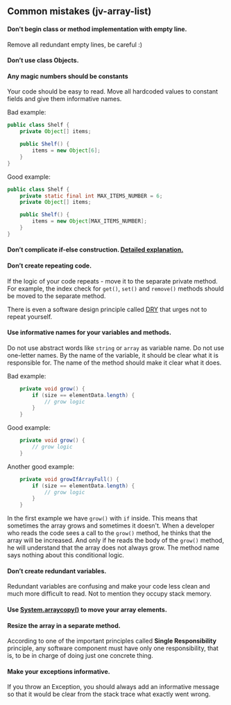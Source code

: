 ## Common mistakes (jv-array-list)

#### Don't begin class or method implementation with empty line.
Remove all redundant empty lines, be careful :)
#### Don’t use class Objects.
#### Any magic numbers should be constants
Your code should be easy to read. Move all hardcoded values to constant fields and give them informative names.

Bad example:
```java
public class Shelf {
    private Object[] items;

    public Shelf() {
        items = new Object[6];
    }
}
```
Good example:
```java
public class Shelf {
    private static final int MAX_ITEMS_NUMBER = 6;
    private Object[] items;

    public Shelf() {
        items = new Object[MAX_ITEMS_NUMBER];
    }
}
```
#### Don’t complicate if-else construction. [Detailed explanation.](https://www.youtube.com/watch?v=P-UmyrbGjwE&list=PL7FuXFaDeEX1smwnp-9ri8DBpgdo7Msu2)
#### Don’t create repeating code.
If the logic of your code repeats - move it to the separate private method. For example, the index check for `get()`, `set()` and `remove()` methods should be moved to the separate method.

There is even a software design principle called [DRY](https://dzone.com/articles/software-design-principles-dry-and-kiss) that urges not to repeat yourself.
#### Use informative names for your variables and methods.
Do not use abstract words like `string` or `array` as variable name. Do not use one-letter names. 
By the name of the variable, it should be clear what it is responsible for. The name of the method should make it clear what it does.

Bad example:
```java
    private void grow() {
        if (size == elementData.length) {
            // grow logic
        }
    }
```
Good example:
```java
    private void grow() {
        // grow logic
    }
```
Another good example:
```java
    private void growIfArrayFull() {
        if (size == elementData.length) {
            // grow logic
        }
    }
```
In the first example we have `grow()` with `if` inside. 
This means that sometimes the array grows and sometimes it doesn't. When a developer who reads the code sees a call to the `grow()` method, 
he thinks that the array will be increased. And only if he reads the body of the `grow()` method, he will understand that the array does not always grow. 
The method name says nothing about this conditional logic.
#### Don’t create redundant variables.
Redundant variables are confusing and make your code less clean and much more difficult to read. Not to mention they occupy stack memory.
#### Use [System.arraycopy()](https://docs.oracle.com/javase/8/docs/api/java/lang/System.html#arraycopy-java.lang.Object-int-java.lang.Object-int-int-) to move your array elements.
#### Resize the array in a separate method.
According to one of the important principles called **Single Responsibility** principle, any software component must have only one responsibility, that is, to be in charge of doing just one concrete thing.
#### Make your exceptions informative.
If you throw an Exception, you should always add an informative message so that it would be clear from the stack trace what exactly went wrong.
